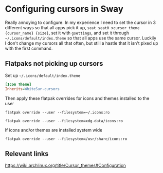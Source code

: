 # Configuring cursors in Sway

Really annoying to configure. In my experience I need to set the cursor in 3 different ways so that all apps pick it up, `seat seat0 xcursor_theme {cursor_name} {size}`, set it with `gsettings`, and set it through `~/.icons/default/index.theme` so that all apps use the same cursor. Luckily I don't change my cursors all that often, but still a hastle that it isn't pixed up with the first command.

## Flatpaks not picking up cursors

Set up `~/.icons/default/index.theme`

```ini
[Icon Theme]
Inherits=WhiteSur-cursors
```

Then apply these flatpak overrides for icons and themes installed to the user

`flatpak override --user --filesystem=~/.icons:ro`

`flatpak override --user --filesystem=xdg-data/icons:ro`

If icons and/or themes are installed system wide

`flatpak override --user --filesystem=/usr/share/icons:ro`

## Relevant links

<https://wiki.archlinux.org/title/Cursor_themes#Configuration>
